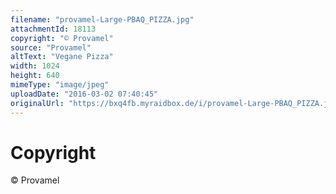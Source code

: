 ```yaml
---
filename: "provamel-Large-PBAQ_PIZZA.jpg"
attachmentId: 18113
copyright: "© Provamel"
source: "Provamel"
altText: "Vegane Pizza"
width: 1024
height: 640
mimeType: "image/jpeg"
uploadDate: "2016-03-02 07:40:45"
originalUrl: "https://bxq4fb.myraidbox.de/i/provamel-Large-PBAQ_PIZZA.jpg"
---
```


# Copyright

© Provamel
